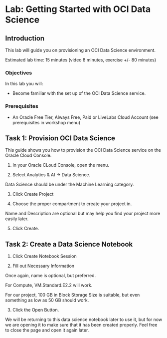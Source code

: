 # Lab: Getting Started with OCI Data Science

## Introduction

This lab will guide you on provisioning an OCI Data Science environment.

Estimated lab time: 15 minutes (video 8 minutes, exercise +/- 80 minutes)

### Objectives

In this lab you will:
* Become familiar with the set up of the OCI Data Science service.

### Prerequisites

* An Oracle Free Tier, Always Free, Paid or LiveLabs Cloud Account (see prerequisites in workshop menu)

## Task 1: Provision OCI Data Science

This guide shows you how to provision the OCI Data Science service on the Oracle Cloud Console.

1. In your Oracle CLoud Console, open the menu.

2. Select Analytics & AI -> Data Science.

Data Science should be under the Machine Learning category.

3. Click Create Project

4. Choose the proper compartment to create your project in.

Name and Description are optional but may help you find your project more easily later.

5. Click Create.

## Task 2: Create a Data Science Notebook

1. Click Create Notebook Session

2. Fill out Necessary Information

Once again, name is optional, but preferred.

For Compute, VM.Standard.E2.2 will work.

For our project, 100 GB in Block Storage Size is suitable, but even something as low as 50 GB should work.

3. Click the Open Button.

We will be returning to this data science notebook later to use it, but for now we are opening it to make sure that it has been created properly.
Feel free to close the page and open it again later.